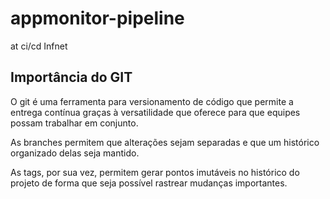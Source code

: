 # appmonitor-pipeline
at ci/cd Infnet

Importância do GIT
------------------

O git é uma ferramenta para versionamento de código que permite a entrega
contínua graças à versatilidade que oferece para que equipes possam trabalhar
em conjunto. 

As branches permitem que alterações sejam separadas e 
que um histórico organizado delas seja mantido. 

As tags, por sua vez, permitem gerar pontos imutáveis no histórico 
do projeto de forma que seja possível rastrear mudanças importantes.
